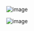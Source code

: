 ![image](https://github.com/user-attachments/assets/5a8cda86-2e99-4176-b5c7-2e421d667fb8)  

![image](https://github.com/user-attachments/assets/b6d6ac8b-ddd2-4417-9cec-d36077683073)
